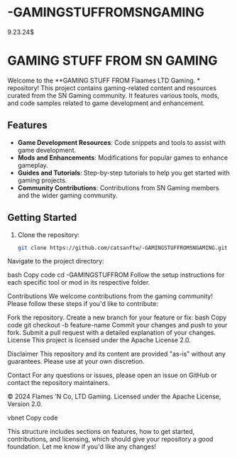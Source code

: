 # -GAMINGSTUFFROMSNGAMING
9.23.24$
# GAMING STUFF FROM SN GAMING

Welcome to the **GAMING STUFF FROM Flaames LTD Gaming. * repository! This project contains gaming-related content and resources curated from the SN Gaming community. It features various tools, mods, and code samples related to game development and enhancement.

## Features

- **Game Development Resources**: Code snippets and tools to assist with game development.
- **Mods and Enhancements**: Modifications for popular games to enhance gameplay.
- **Guides and Tutorials**: Step-by-step tutorials to help you get started with gaming projects.
- **Community Contributions**: Contributions from SN Gaming members and the wider gaming community.

## Getting Started

1. Clone the repository:
   ```bash
   git clone https://github.com/catsanftw/-GAMINGSTUFFROMSNGAMING.git
Navigate to the project directory:

bash
Copy code
cd -GAMINGSTUFFROM 
Follow the setup instructions for each specific tool or mod in its respective folder.

Contributions
We welcome contributions from the gaming community! Please follow these steps if you'd like to contribute:

Fork the repository.
Create a new branch for your feature or fix:
bash
Copy code
git checkout -b feature-name
Commit your changes and push to your fork.
Submit a pull request with a detailed explanation of your changes.
License
This project is licensed under the Apache License 2.0.

Disclaimer
This repository and its content are provided "as-is" without any guarantees. Please use at your own discretion.

Contact
For any questions or issues, please open an issue on GitHub or contact the repository maintainers.

© 2024 Flames 'N Co,  LTD Gaming. Licensed under the Apache License, Version 2.0.

vbnet
Copy code

This structure includes sections on features, how to get started, contributions, and licensing, which should give your repository a good foundation. Let me know if you'd like any changes!





